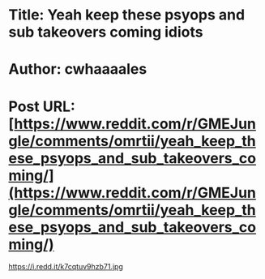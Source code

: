 # Title: Yeah keep these psyops and sub takeovers coming idiots
# Author: cwhaaaales
# Post URL: [https://www.reddit.com/r/GMEJungle/comments/omrtii/yeah_keep_these_psyops_and_sub_takeovers_coming/](https://www.reddit.com/r/GMEJungle/comments/omrtii/yeah_keep_these_psyops_and_sub_takeovers_coming/)


https://i.redd.it/k7cqtuv9hzb71.jpg